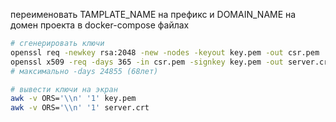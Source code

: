 переименовать TAMPLATE_NAME на префикс и DOMAIN_NAME на домен проекта в docker-compose файлах

```sh
# сгенерировать ключи
openssl req -newkey rsa:2048 -new -nodes -keyout key.pem -out csr.pem
openssl x509 -req -days 365 -in csr.pem -signkey key.pem -out server.crt
# максимально -days 24855 (68лет)

# вывести ключи на экран
awk -v ORS='\\n' '1' key.pem
awk -v ORS='\\n' '1' server.crt
```

